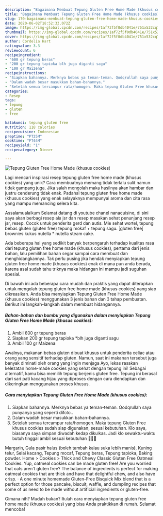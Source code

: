 ```yaml
---
description: "Bagaimana Membuat Tepung Gluten Free Home Made (khusus cookies) yang Enak Banget"
title: "Bagaimana Membuat Tepung Gluten Free Home Made (khusus cookies) yang Enak Banget"
slug: 170-bagaimana-membuat-tepung-gluten-free-home-made-khusus-cookies-yang-enak-banget
date: 2020-06-02T18:52:33.072Z
image: https://img-global.cpcdn.com/recipes/1af72f5f0db4041e/751x532cq70/tepung-gluten-free-home-made-khusus-cookies-foto-resep-utama.jpg
thumbnail: https://img-global.cpcdn.com/recipes/1af72f5f0db4041e/751x532cq70/tepung-gluten-free-home-made-khusus-cookies-foto-resep-utama.jpg
cover: https://img-global.cpcdn.com/recipes/1af72f5f0db4041e/751x532cq70/tepung-gluten-free-home-made-khusus-cookies-foto-resep-utama.jpg
author: Cordelia Hart
ratingvalue: 3.3
reviewcount: 6
recipeingredient:
- "600 gr tepung beras"
- "200 gr tepung tapioka blh juga diganti sagu"
- "100 gr Maizena"
recipeinstructions:
- "Siapkan bahannya. Merknya bebas ya teman-teman. Qodqrullah saya punyanya yang seperti difoto.."
- "Dalam wadah besar masukkan bahan-bahannya."
- "Setelah semua tercampur rata/homogen. Maka tepung Gluten Free khusus cookies sudah siap digunakan, sesuai kebutuhan. Klo saya, biasanya saya simpan diwadah kedap dikulkas. Jadi klo sewaktu-waktu butuh tinggal ambil sesuai kebutuhan 💚💙💛"
categories:
- Resep
tags:
- tepung
- gluten
- free

katakunci: tepung gluten free 
nutrition: 118 calories
recipecuisine: Indonesian
preptime: "PT25M"
cooktime: "PT44M"
recipeyield: "1"
recipecategory: Dinner

---
```



![Tepung Gluten Free Home Made (khusus cookies)](https://img-global.cpcdn.com/recipes/1af72f5f0db4041e/751x532cq70/tepung-gluten-free-home-made-khusus-cookies-foto-resep-utama.jpg)

Lagi mencari inspirasi resep tepung gluten free home made (khusus cookies) yang unik? Cara membuatnya memang tidak terlalu sulit namun tidak gampang juga. Jika salah mengolah maka hasilnya akan hambar dan justru cenderung tidak enak. Padahal tepung gluten free home made (khusus cookies) yang enak selayaknya mempunyai aroma dan cita rasa yang mampu memancing selera kita.

Assalamualaikum Selamat datang di youtube chanel nanacuisine, di sini saya akan berbagi resep ala jsr dan resep masakan sehat penunjang resep jsr, resep. Cocok untuk penderita gerd dan autis. Mie sehat wortel, tepung bebas gluten (gluten free) tepung mokaf + tepung sagu. [gluten free] brownies kukus nutella * nutella steam cake.

Ada beberapa hal yang sedikit banyak berpengaruh terhadap kualitas rasa dari tepung gluten free home made (khusus cookies), pertama dari jenis bahan, lalu pemilihan bahan segar sampai cara membuat dan menghidangkannya. Tak perlu pusing jika hendak menyiapkan tepung gluten free home made (khusus cookies) enak di mana pun anda berada, karena asal sudah tahu triknya maka hidangan ini mampu jadi suguhan spesial.


Di bawah ini ada beberapa cara mudah dan praktis yang dapat diterapkan untuk mengolah tepung gluten free home made (khusus cookies) yang siap dikreasikan. Anda bisa menyiapkan Tepung Gluten Free Home Made (khusus cookies) menggunakan 3 jenis bahan dan 3 tahap pembuatan. Berikut ini langkah-langkah dalam membuat hidangannya.

<!--inarticleads1-->

##### Bahan-bahan dan bumbu yang digunakan dalam menyiapkan Tepung Gluten Free Home Made (khusus cookies):

1. Ambil 600 gr tepung beras
1. Siapkan 200 gr tepung tapioka *blh juga diganti sagu
1. Ambil 100 gr Maizena


Awalnya, makanan bebas gluten dibuat khusus untuk penderita celiac atau orang yang sensitif terhadap gluten. Namun, saat ini makanan tersebut juga banyak diminati oleh orang yang ingin menjaga Ayo, lekas rasakan kelezatan home-made cookies yang sehat dengan tepung ini! Sebagai alternatif, kamu bisa memilih tepung berjenis gluten free. Tepung ini berasal dari sari pati kacang hijau yang diproses dengan cara diendapkan dan dikeringkan menggunakan proses khusus. 

<!--inarticleads2-->

##### Cara menyiapkan Tepung Gluten Free Home Made (khusus cookies):

1. Siapkan bahannya. Merknya bebas ya teman-teman. Qodqrullah saya punyanya yang seperti difoto..
1. Dalam wadah besar masukkan bahan-bahannya.
1. Setelah semua tercampur rata/homogen. Maka tepung Gluten Free khusus cookies sudah siap digunakan, sesuai kebutuhan. Klo saya, biasanya saya simpan diwadah kedap dikulkas. Jadi klo sewaktu-waktu butuh tinggal ambil sesuai kebutuhan 💚💙💛


Margarin, Gula pasir halus (boleh tambah kalau suka lebih manis), Kuning telur, Selai kacang, Tepung mocaf, Tepung beras, Tepung tapioka, Baking powder. Home &gt; Cookies &gt; Thick and Chewy Classic Gluten Free Oatmeal Cookies. Yup, oatmeal cookies can be made gluten free! Are you worried that oats aren&#39;t gluten free? The balance of ingredients is perfect for making oatmeal cookies that are thick and have that delightful chew, and also have crisp. · A one minute homemade Gluten-Free Bisquick Mix blend that is a perfect option for those pancake, biscuit, waffle, and dumpling recipes that some of us need to be made without artificial ingredients or gluten-free. 

Gimana nih? Mudah bukan? Itulah cara menyiapkan tepung gluten free home made (khusus cookies) yang bisa Anda praktikkan di rumah. Selamat mencoba!
